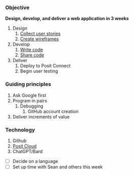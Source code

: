 ### Objective

**Design, develop, and deliver a web application in 3 weeks**

1. Design
	1. [Collect user stories](https://youtu.be/LEPLaYcdgeg)
	2. [Create wireframes](https://youtu.be/tZOC09KXdOw)
2. Develop
	1. [Write code](https://youtu.be/8d9Aak8eAL0)
	2. [Share code](https://youtu.be/5wKdo2XJMeU)
3. Deliver
	1. Deploy to Posit Connect
	2. Begin user testing

### Guiding principles

1. Ask Google first
2. Program in pairs
	1. Debugging
		1. GitHub account creation
3. Deliver increments of value

### Technology

1. Github
2. [Posit Cloud](https://posit.cloud/spaces/384032/join?access_code=wD_UkGiFJvCJIRWZYm-gSpXoc6uGZ_sfkXkQlKUR)
3. ChatGPT/Bard

- [ ] Decide on a language
- [ ] Set up time with Sean and others this week

